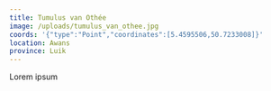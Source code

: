 ```yaml
---
title: Tumulus van Othée
image: /uploads/tumulus_van_othee.jpg
coords: '{"type":"Point","coordinates":[5.4595506,50.7233008]}'
location: Awans
province: Luik
---
```

Lorem ipsum